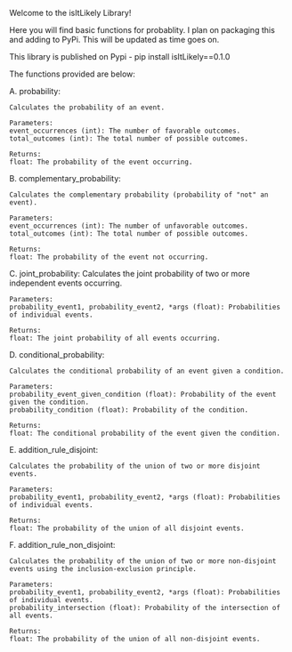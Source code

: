 Welcome to the isItLikely Library!

Here you will find basic functions for probablity. I plan on packaging this and adding to PyPi. This will be updated as time goes on. 

This library is published on Pypi - pip install isItLikely==0.1.0


The functions provided are below:

A. probability:

    Calculates the probability of an event.

    Parameters:
    event_occurrences (int): The number of favorable outcomes.
    total_outcomes (int): The total number of possible outcomes.

    Returns:
    float: The probability of the event occurring.

B. complementary_probability:

    Calculates the complementary probability (probability of "not" an event).

    Parameters:
    event_occurrences (int): The number of unfavorable outcomes.
    total_outcomes (int): The total number of possible outcomes.

    Returns:
    float: The probability of the event not occurring.

C. joint_probability:
    Calculates the joint probability of two or more independent events occurring.

    Parameters:
    probability_event1, probability_event2, *args (float): Probabilities of individual events.

    Returns:
    float: The joint probability of all events occurring.


D. conditional_probability:

    Calculates the conditional probability of an event given a condition.

    Parameters:
    probability_event_given_condition (float): Probability of the event given the condition.
    probability_condition (float): Probability of the condition.

    Returns:
    float: The conditional probability of the event given the condition.


E. addition_rule_disjoint:

    Calculates the probability of the union of two or more disjoint events.

    Parameters:
    probability_event1, probability_event2, *args (float): Probabilities of individual events.

    Returns:
    float: The probability of the union of all disjoint events.


F. addition_rule_non_disjoint:

    Calculates the probability of the union of two or more non-disjoint events using the inclusion-exclusion principle.

    Parameters:
    probability_event1, probability_event2, *args (float): Probabilities of individual events.
    probability_intersection (float): Probability of the intersection of all events.

    Returns:
    float: The probability of the union of all non-disjoint events.

